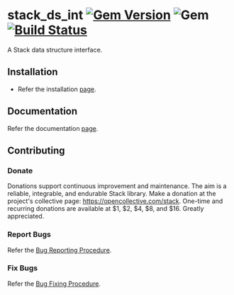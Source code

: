 # stack_ds_int [![Gem Version](https://badge.fury.io/rb/stack_ds_int.svg)](https://badge.fury.io/rb/stack_ds_int) ![Gem](https://img.shields.io/gem/dt/stack_ds_int) [![Build Status](https://travis-ci.com/Diligent-Software-LLC/stack_ds_int.svg?branch=master)](https://travis-ci.com/Diligent-Software-LLC/stack_ds_int)

A Stack data structure interface.

## Installation

- Refer the installation [page](https://docs.diligentsoftware.org/stack/packages).

## Documentation

Refer the documentation 
[page](https://docs.diligentsoftware.org/stack/interface).

## Contributing

### Donate

Donations support continuous improvement and maintenance. The aim is a
reliable, integrable, and endurable Stack library. Make a donation at the
 project's collective page: https://opencollective.com/stack. One-time and
recurring donations are available at $1, $2, $4, $8, and $16. Greatly 
appreciated.

### Report Bugs

Refer the [Bug Reporting Procedure](https://github.com/Diligent-Software-LLC/stack_ds_int/issues/1).

### Fix Bugs

Refer the [Bug Fixing Procedure](https://github.com/Diligent-Software-LLC/stack_ds_int/issues/2).
